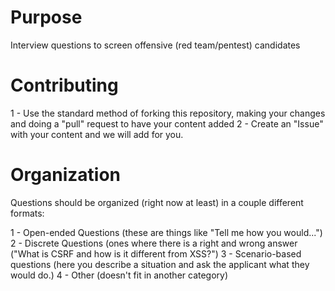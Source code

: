 # Purpose
Interview questions to screen offensive (red team/pentest) candidates

# Contributing
1 - Use the standard method of forking this repository, making your changes and doing a "pull" request to have your content added
2 - Create an "Issue" with your content and we will add for you.

# Organization
Questions should be organized (right now at least) in a couple different formats:

1 - Open-ended Questions (these are things like "Tell me how you would...")
2 - Discrete Questions (ones where there is a right and wrong answer ("What is CSRF and how is it different from XSS?")
3 - Scenario-based questions (here you describe a situation and ask the applicant what they would do.)
4 - Other (doesn't fit in another category)

